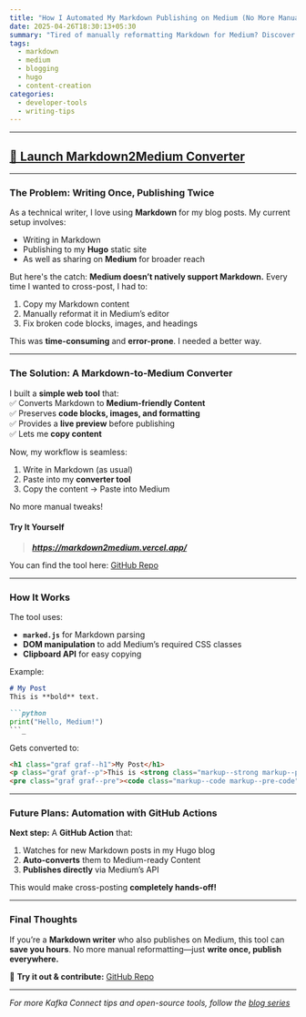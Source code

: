 ```yaml
---
title: "How I Automated My Markdown Publishing on Medium (No More Manual Work!)"
date: 2025-04-26T18:30:13+05:30
summary: "Tired of manually reformatting Markdown for Medium? Discover my open-source tool that converts Hugo-friendly Markdown into perfectly formatted Medium posts instantly."
tags:
  - markdown
  - medium
  - blogging
  - hugo
  - content-creation
categories:
  - developer-tools
  - writing-tips
---
```


---

## [🚀 Launch Markdown2Medium Converter](https://markdown2medium.vercel.app)

---

### **The Problem: Writing Once, Publishing Twice**  

As a technical writer, I love using **Markdown** for my blog posts. My current setup involves:  

- Writing in Markdown  
- Publishing to my **Hugo** static site  
- As well as sharing on **Medium** for broader reach

But here's the catch: **Medium doesn’t natively support Markdown.** Every time I wanted to cross-post, I had to:  

1. Copy my Markdown content  
2. Manually reformat it in Medium’s editor  
3. Fix broken code blocks, images, and headings  

This was **time-consuming** and **error-prone**. I needed a better way.  

---

### **The Solution: A Markdown-to-Medium Converter**  

I built a **simple web tool** that:  
✅ Converts Markdown to **Medium-friendly Content**  
✅ Preserves **code blocks, images, and formatting**  
✅ Provides a **live preview** before publishing  
✅ Lets me **copy content**  

Now, my workflow is seamless:  

1. Write in Markdown (as usual)  
2. Paste into my **converter tool**  
3. Copy the content → Paste into Medium  

No more manual tweaks!  

#### **Try It Yourself**  

> **_<https://markdown2medium.vercel.app/>_**

You can find the tool here: [GitHub Repo](https://github.com/Joel-hanson/markdown2medium)

---

### **How It Works**  

The tool uses:  

- **`marked.js`** for Markdown parsing  
- **DOM manipulation** to add Medium’s required CSS classes  
- **Clipboard API** for easy copying  

Example:  

```markdown
# My Post  
This is **bold** text.  

```python  
print("Hello, Medium!")  
```_

```

Gets converted to:  

```html
<h1 class="graf graf--h1">My Post</h1>  
<p class="graf graf--p">This is <strong class="markup--strong markup--p-strong">bold</strong> text.</p>  
<pre class="graf graf--pre"><code class="markup--code markup--pre-code">print("Hello, Medium!")</code></pre>  
```  

---

### **Future Plans: Automation with GitHub Actions**  

**Next step:** A **GitHub Action** that:  

1. Watches for new Markdown posts in my Hugo blog  
2. **Auto-converts** them to Medium-ready Content  
3. **Publishes directly** via Medium’s API  

This would make cross-posting **completely hands-off!**  

---

### **Final Thoughts**  

If you’re a **Markdown writer** who also publishes on Medium, this tool can **save you hours**. No more manual reformatting—just **write once, publish everywhere.**  

🔗 **Try it out & contribute:** [GitHub Repo](https://github.com/Joel-hanson/markdown2medium)

---

_For more Kafka Connect tips and open-source tools, follow the [blog series](https://joel-hanson.github.io/posts/)_
